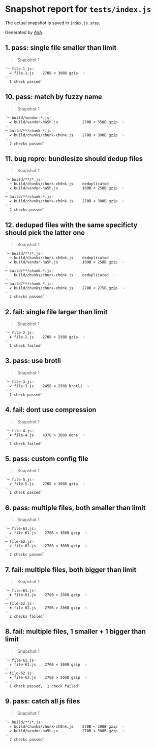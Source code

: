 # Snapshot report for `tests/index.js`

The actual snapshot is saved in `index.js.snap`.

Generated by [AVA](https://avajs.dev).

## 1. pass: single file smaller than limit

> Snapshot 1

    `─ file-1.js␊
      ✔ file-1.js    270B < 300B gzip  ␊
    ␊
      1 check passed`

## 10. pass: match by fuzzy name

> Snapshot 1

    `─ build/vendor-*.js␊
      ✔ build/vendor-ha5h.js           270B < 350B gzip  ␊
    ␊
    ─ build/**/chunk-*.js␊
      ✔ build/chunks/chunk-ch0nk.js    270B < 300B gzip  ␊
    ␊
      2 checks passed`

## 11. bug repro: bundlesize should dedup files

> Snapshot 1

    `─ build/**/*.js␊
      ─ build/chunks/chunk-ch0nk.js    deduplicated  ␊
      ✔ build/vendor-ha5h.js           169B < 250B gzip  ␊
    ␊
    ─ build/**/chunk-*.js␊
      ✔ build/chunks/chunk-ch0nk.js    270B < 300B gzip  ␊
    ␊
      2 checks passed`

## 12. deduped files with the same specificty should pick the latter one

> Snapshot 1

    `─ build/**/*.js␊
      ─ build/chunks/chunk-ch0nk.js    deduplicated  ␊
      ✔ build/vendor-ha5h.js           169B < 250B gzip  ␊
    ␊
    ─ build/**/chunk-*.js␊
      ─ build/chunks/chunk-ch0nk.js    deduplicated  ␊
    ␊
    ─ build/**/chunk-*.js␊
      ✔ build/chunks/chunk-ch0nk.js    270B < 275B gzip  ␊
    ␊
      2 checks passed`

## 2. fail: single file larger than limit

> Snapshot 1

    `─ file-2.js␊
      ✖ file-2.js    270B > 250B gzip  ␊
    ␊
      1 check failed`

## 3. pass: use brotli

> Snapshot 1

    `─ file-3.js␊
      ✔ file-3.js    245B < 250B brotli  ␊
    ␊
      1 check passed`

## 4. fail: dont use compression

> Snapshot 1

    `─ file-4.js␊
      ✖ file-4.js    437B > 300B none  ␊
    ␊
      1 check failed`

## 5. pass: custom config file

> Snapshot 1

    `─ file-5.js␊
      ✔ file-5.js    270B < 300B gzip  ␊
    ␊
      1 check passed`

## 6. pass: multiple files, both smaller than limit

> Snapshot 1

    `─ file-61.js␊
      ✔ file-61.js    270B < 300B gzip  ␊
    ␊
    ─ file-62.js␊
      ✔ file-62.js    270B < 300B gzip  ␊
    ␊
      2 checks passed`

## 7. fail: multiple files, both bigger than limit

> Snapshot 1

    `─ file-61.js␊
      ✖ file-61.js    270B > 200B gzip  ␊
    ␊
    ─ file-62.js␊
      ✖ file-62.js    270B > 200B gzip  ␊
    ␊
      2 checks failed`

## 8. fail: multiple files, 1 smaller + 1 bigger than limit

> Snapshot 1

    `─ file-61.js␊
      ✔ file-61.js    270B < 300B gzip  ␊
    ␊
    ─ file-62.js␊
      ✖ file-62.js    270B > 200B gzip  ␊
    ␊
      1 check passed,  1 check failed`

## 9. pass: catch all js files

> Snapshot 1

    `─ build/**/*.js␊
      ✔ build/chunks/chunk-ch0nk.js    270B < 300B gzip  ␊
      ✔ build/vendor-ha5h.js           270B < 300B gzip  ␊
    ␊
      2 checks passed`
